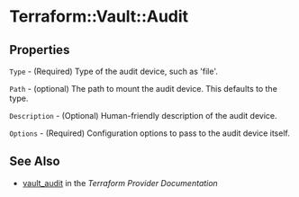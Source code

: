 # Terraform::Vault::Audit



## Properties

`Type` - (Required) Type of the audit device, such as 'file'.

`Path` - (optional) The path to mount the audit device. This defaults to the type.

`Description` - (Optional) Human-friendly description of the audit device.

`Options` - (Required) Configuration options to pass to the audit device itself.


## See Also

* [vault_audit](https://www.terraform.io/docs/providers/vault/r/audit.html) in the _Terraform Provider Documentation_